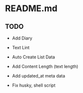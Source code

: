 # README.md

## TODO

- Add Diary

- Text Lint
- Auto Create List Data
- Add Content Length (text length)
- Add updated_at meta data
- Fix husky, shell script

<!-- ![image](https://url.png) -->
